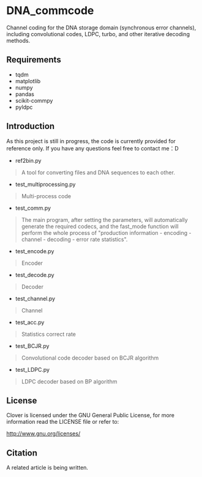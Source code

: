 # DNA_commcode
Channel coding for the DNA storage domain (synchronous error channels), including convolutional codes, LDPC, turbo, and other iterative decoding methods.

## Requirements
- tqdm
- matplotlib
- numpy
- pandas
- scikit-commpy
- pyldpc

## Introduction
As this project is still in progress, the code is currently provided for reference only. If you have any questions feel free to contact me：D
- ref2bin.py
> A tool for converting files and DNA sequences to each other.
- test_multiprocessing.py
> Multi-process code 
- test_comm.py
> The main program, after setting the parameters, will automatically generate the required codecs, and the fast_mode function will perform the whole process of "production information - encoding - channel - decoding - error rate statistics".
- test_encode.py
> Encoder
- test_decode.py
> Decoder
- test_channel.py
> Channel
- test_acc.py
> Statistics correct rate
- test_BCJR.py
> Convolutional code decoder based on BCJR algorithm
- test_LDPC.py
> LDPC decoder based on BP algorithm

## License

Clover is licensed under the GNU General Public License, for more information read the LICENSE file or refer to:

http://www.gnu.org/licenses/

## Citation

A related article is being written.
